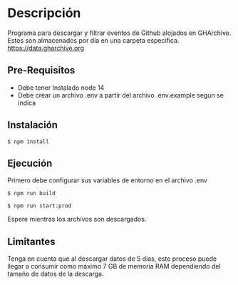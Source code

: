 # Descripción

Programa para descargar y filtrar eventos de Github alojados en GHArchive. Estos son almacenados por día en una carpeta especifica.
https://data.gharchive.org

## Pre-Requisitos

- Debe tener Instalado node 14
- Debe crear un archivo .env a partir del archivo .env.example segun se indica

## Instalación

`$ npm install`

## Ejecución

Primero debe configurar sus variables de entorno en el archivo .env

`$ npm run build`

`$ npm run start:prod`

Espere mientras los archivos son descargados.

## Limitantes

Tenga en cuenta que al descargar datos de 5 días, este proceso puede llegar a consumir como máximo 7 GB de memoria RAM dependiendo del tamaño de datos de la descarga.
